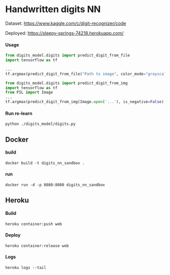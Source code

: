 # Handwritten digits NN
Dataset: https://www.kaggle.com/c/digit-recognizer/code

Deployed: https://sleepy-springs-74218.herokuapp.com/
#### Usage

```python
from digits_model.digits import predict_digit_from_file
import tensorflow as tf

...
tf.argmax(predict_digit_from_file("Path to image", color_mode="grayscale", is_negative=False), 1)
```

```python
from digits_model.digits import predict_digit_from_img
import tensorflow as tf
from PIL import Image
...
tf.argmax(predict_digit_from_img(Image.open('...'), is_negative=False), 1)
```

#### Run re-learn
```
python ./digits_model/digits.py
```

## Docker
#### build
```
docker build -t digits_nn_sandbox .
```
#### run
```
docker run -d -p 8080:8080 digits_nn_sandbox
```

## Heroku
#### Build
```
heroku container:push web
```
#### Deploy
```
heroku container:release web
```
#### Logs
```
heroku logs --tail
```